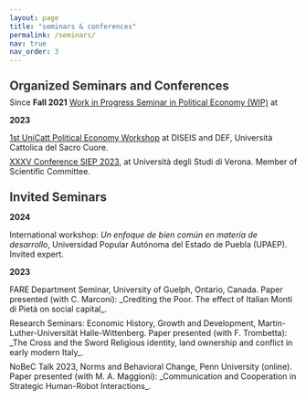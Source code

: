 ```yaml
---
layout: page
title: "seminars & conferences"
permalink: /seminars/
nav: true
nav_order: 3
---
```


<style>
  .seminar-section-title {
    font-size: 1.3rem;
    font-weight: bold;
    margin-top: 1.5rem;
    margin-bottom: 0.5rem;
    color: #333;
  }
  .seminar-entry {
    margin-bottom: 0.5rem; /* Adds extra vertical spacing */
  }
</style>

<p class="seminar-section-title">Organized Seminars and Conferences</p>
Since <b>Fall 2021</b>  
<a href="https://dipartimenti.unicatt.it/diseis-dipartimento-di-economia-internazionale-delle-istituzioni-e-dello-sviluppo-diseis-eventi">Work in Progress Seminar in Political Economy (WIP)</a> at<br>

<b>2023</b><br>

<div class="seminar-entry">
  <a href="https://dipartimenti.unicatt.it/economia-finanza-notizie-first-unicatt-political-economy-workshop">1st UniCatt Political Economy Workshop</a> at DISEIS and DEF, Università Cattolica del Sacro Cuore.
</div>
<div class="seminar-entry">
  <a href="https://www.siepweb.it/siep/wp/it/xxxv-conferenza-siep-2023/call-for-papers/">XXXV Conference SIEP 2023</a>, at Università degli Studi di Verona. Member of Scientific Committee.
</div>

<p class="seminar-section-title">Invited Seminars</p>

<b>2024</b><br>

<div class="seminar-entry">
  International workshop: <i>Un enfoque de bien común en materia de desarrollo</i>, Universidad Popular Autónoma del Estado de Puebla (UPAEP). Invited expert.
</div>

<b>2023</b><br>

<div class="seminar-entry">
  FARE Department Seminar, University of Guelph, Ontario, Canada. Paper presented (with C. Marconi): _Crediting the Poor. The effect of Italian Monti di Pietà on social capital_.
</div>
<div class="seminar-entry">
  Research Seminars: Economic History, Growth and Development, Martin-Luther-Universität Halle-Wittenberg. Paper presented (with F. Trombetta): _The Cross and the Sword Religious identity, land ownership and conflict in early modern Italy_.
</div>
<div class="seminar-entry">
  NoBeC Talk 2023, Norms and Behavioral Change, Penn University (online). Paper presented (with M. A. Maggioni): _Communication and Cooperation in Strategic Human-Robot Interactions_.
</div>
